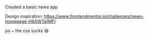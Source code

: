 Created a basic news app

Design inspiration: https://www.frontendmentor.io/challenges/news-homepage-H6SWTa1MFl 

ps ~ the css sucks 😅


